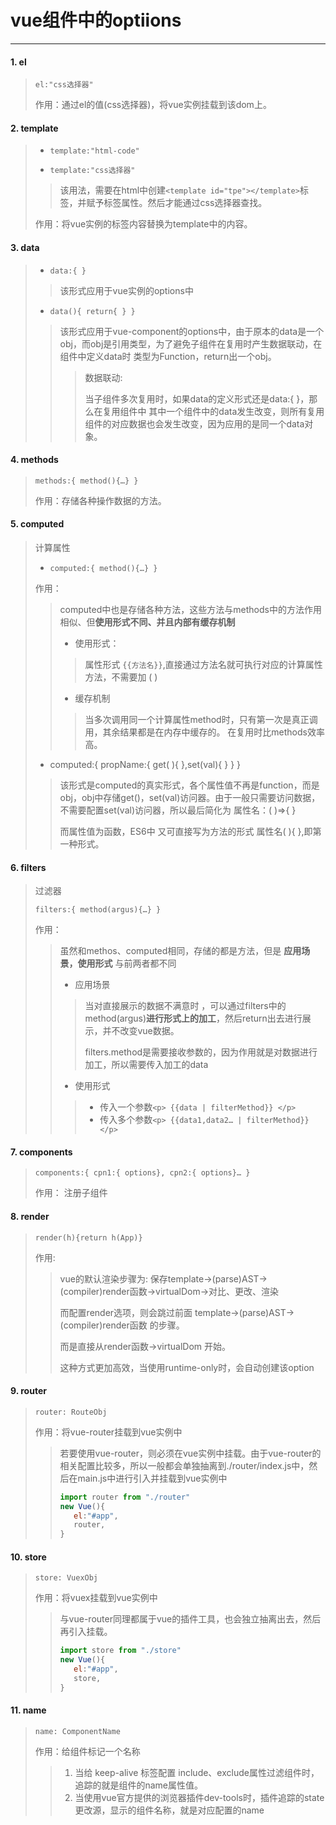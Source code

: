 # vue组件中的optiions

---

#### 1. el

>`el:"css选择器"`
>
>作用：通过el的值(css选择器)，将vue实例挂载到该dom上。

#### 2. template

>* `template:"html-code"  `
>
>* `template:"css选择器"`
>
>  >该用法，需要在html中创建`<template id="tpe"></template>`标签，并赋予标签属性。然后才能通过css选择器查找。
>
>作用：将vue实例的标签内容替换为template中的内容。

#### 3. data

>* `data:{ }`
>
>  >该形式应用于vue实例的options中
>
>* `data(){ return{ } }`
>
>  >该形式应用于vue-component的options中，由于原本的data是一个obj，而obj是引用类型，为了避免子组件在复用时产生数据联动，在组件中定义data时 类型为Function，return出一个obj。
>  >
>  >>数据联动:
>  >>
>  >>当子组件多次复用时，如果data的定义形式还是data:{ }，那么在复用组件中 其中一个组件中的data发生改变，则所有复用组件的对应数据也会发生改变，因为应用的是同一个data对象。

#### 4. methods

>`methods:{ method(){…} }`
>
>作用：存储各种操作数据的方法。

#### 5. computed

>计算属性
>
>* `computed:{ method(){…} }`
>
>  作用：
>
>  >computed中也是存储各种方法，这些方法与methods中的方法作用相似、但**使用形式不同、并且内部有缓存机制**
>  >
>  >* 使用形式： 
>  >
>  >  > 属性形式 `{{方法名}}`,直接通过方法名就可执行对应的计算属性方法，不需要加 ( )
>  >
>  >* 缓存机制
>  >
>  >  >当多次调用同一个计算属性method时，只有第一次是真正调用，其余结果都是在内存中缓存的。	在复用时比methods效率高。
>
>* computed:{ propName:{ get( ){ },set(val){ } } }
>
>  >该形式是computed的真实形式，各个属性值不再是function，而是obj，obj中存储get()，set(val)访问器。由于一般只需要访问数据，不需要配置set(val)访问器，所以最后简化为 属性名：( )=>{ }
>  >
>  >而属性值为函数，ES6中 又可直接写为方法的形式 属性名( ){ },即第一种形式。

#### 6. filters

>过滤器
>
>`filters:{ method(argus){…} }`
>
>作用：
>
>	>虽然和methos、computed相同，存储的都是方法，但是 **应用场景，使用形式** 与前两者都不同
>	>
>	>* 应用场景
>	>
>	>  >当对直接展示的数据不满意时 ，可以通过filters中的method(argus)**进行形式上的加工**，然后return出去进行展示，并不改变vue数据。
>	>  >
>	>  >filters.method是需要接收参数的，因为作用就是对数据进行加工，所以需要传入加工的data
>	>
>	>* 使用形式
>	>
>	>  >* 传入一个参数`<p> {{data | filterMethod}} </p>`
>	>  >* 传入多个参数`<p> {{data1,data2… | filterMethod}} </p>`

#### 7. components

>`components:{ cpn1:{ options}, cpn2:{ options}… }`
>
>作用： 注册子组件
>
>

#### 8. render

>`render(h){return h(App)}`
>
>作用:
>
>>vue的默认渲染步骤为:	保存template->(parse)AST->(compiler)render函数->virtualDom->对比、更改、渲染
>>
>>而配置render选项，则会跳过前面	template->(parse)AST->(compiler)render函数	的步骤。
>>
>>而是直接从render函数->virtualDom 开始。
>>
>>这种方式更加高效，当使用runtime-only时，会自动创建该option

#### 9. router

>`router: RouteObj`
>
>作用：将vue-router挂载到vue实例中
>
>>若要使用vue-router，则必须在vue实例中挂载。由于vue-router的相关配置比较多，所以一般都会单独抽离到./router/index.js中，然后在main.js中进行引入并挂载到vue实例中
>>
>>```js
>>import router from "./router"
>>new Vue(){
>>    el:"#app",
>>    router,
>>}
>>```

#### 10. store

>`store: VuexObj`
>
>作用：将vuex挂载到vue实例中
>
>>与vue-router同理都属于vue的插件工具，也会独立抽离出去，然后再引入挂载。
>>
>>```js
>>import store from "./store"
>>new Vue(){
>>    el:"#app",
>>    store,
>>}
>>```

#### 11. name 

>`name: ComponentName`
>
>作用：给组件标记一个名称
>
>>1. 当给 keep-alive 标签配置 include、exclude属性过滤组件时，追踪的就是组件的name属性值。
>>2. 当使用vue官方提供的浏览器插件dev-tools时，插件追踪的state更改源，显示的组件名称，就是对应配置的name